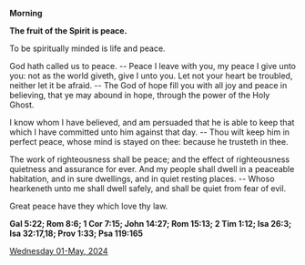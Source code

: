 **Morning**

**The fruit of the Spirit is peace.**
 
To be spiritually minded is life and peace.
 
God hath called us to peace. -- Peace I leave with you, my peace I give unto you: not as the world giveth, give I unto you. Let not your heart be troubled, neither let it be afraid. -- The God of hope fill you with all joy and peace in believing, that ye may abound in hope, through the power of the Holy Ghost.
 
I know whom I have believed, and am persuaded that he is able to keep that which I have committed unto him against that day. -- Thou wilt keep him in perfect peace, whose mind is stayed on thee: because he trusteth in thee.
 
The work of righteousness shall be peace; and the effect of righteousness quietness and assurance for ever. And my people shall dwell in a peaceable habitation, and in sure dwellings, and in quiet resting places. -- Whoso hearkeneth unto me shall dwell safely, and shall be quiet from fear of evil.
 
Great peace have they which love thy law.  

**Gal 5:22; Rom 8:6; 1 Cor 7:15; John 14:27; Rom 15:13; 2 Tim 1:12; Isa 26:3; Isa 32:17,18; Prov 1:33; Psa 119:165**

[Wednesday 01-May, 2024](https://t.me/daily_light)

